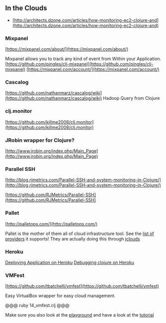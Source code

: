 ## In the Clouds

* [http://architects.dzone.com/articles/how-monitoring-ec2-clojure-and](http://architects.dzone.com/articles/how-monitoring-ec2-clojure-and)

### Mixpanel 
[https://mixpanel.com/about/](https://mixpanel.com/about/)

Mixpanel allows you to track any kind of event from Within your Application.
[https://github.com/pingles/clj-mixpanel](https://github.com/pingles/clj-mixpanel)
[https://mixpanel.com/account/](https://mixpanel.com/account/)

### Cascalog
[https://github.com/nathanmarz/cascalog/wiki](https://github.com/nathanmarz/cascalog/wiki)
Hadoop Query from Clojure

### clj.monitor
[https://github.com/killme2008/clj.monitor](https://github.com/killme2008/clj.monitor)

### JRobin wrapper for Clojure?
[http://www.jrobin.org/index.php/Main_Page](http://www.jrobin.org/index.php/Main_Page)

### Parallel SSH
[http://blog.rjmetrics.com/Parallel-SSH-and-system-monitoring-in-Clojure/](http://blog.rjmetrics.com/Parallel-SSH-and-system-monitoring-in-Clojure/)

[https://github.com/RJMetrics/Parallel-SSH](https://github.com/RJMetrics/Parallel-SSH)

### Pallet
[http://palletops.com/](http://palletops.com/)

Pallet is the mother of them all of cloud infrastructure tool. See the [list of providers](http://www.jclouds.org/documentation/reference/supported-providers/) it supports! 
They are actually doing this through [jclouds](http://www.jclouds.org/)

### Heroku
[Deploying Application on Heroku](https://devcenter.heroku.com/articles/clojure-web-application)
[Debugging clojure on Heroku](https://devcenter.heroku.com/articles/debugging-clojure)

### VMFest
[https://github.com/tbatchelli/vmfest](https://github.com/tbatchelli/vmfest)

Easy VirtualBox wrapper for easy cloud management.

@@@ ruby 14_vmfest.clj @@@

Make sure you also look at the [playground](https://github.com/pallet/vmfest-playground) and have a look at the [tutorial](https://github.com/pallet/vmfest-playground/blob/master/src/play.clj)